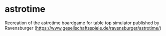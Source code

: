 # astrotime
Recreation of the astrotime boardgame for table top simulator published by Ravensburger (https://www.gesellschaftsspiele.de/ravensburger/astrotime/)

